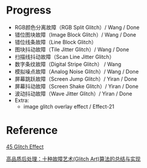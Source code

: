 # Progress

* RGB颜色分离故障（RGB Split Glitch）/ Wang / Done
* 错位图块故障（Image Block Glitch）/ Wang / Done
* 错位线条故障（Line Block Glitch）
* 图块抖动故障（Tile Jitter Glitch）/ Wang / Done
* 扫描线抖动故障（Scan Line Jitter Glitch）
* 数字条纹故障（Digital Stripe Glitch） / Wang
* 模拟噪点故障（Analog Noise Glitch）/ Wang / Done
* 屏幕跳跃故障（Screen Jump Glitch）/ Yiran / Done
* 屏幕抖动故障（Screen Shake Glitch）/ Yiran / Done
* 波动抖动故障（Wave Jitter Glitch）/ Yiran / Done
* Extra: 
  * image glitch overlay effect / Effect-21

# Reference
 [45 Glitch Effect](https://csspoint101.com/45-css-glitch-effect/)

 [高品质后处理：十种故障艺术(Glitch Art)算法的总结与实现](https://zhuanlan.zhihu.com/p/148256756)
